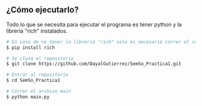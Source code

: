## ¿Cómo ejecutarlo?

Todo lo que se necesita para ejecutar el programa es tener python y la libreria "rich" instalados.

```bash
# En caso de no tener la libreria "rich" solo es necesario correr el comando
$ pip install rich

# Se clona el repositorio
$ git clone https://github.com/DayalGutierrez/SemSo_Practica1.git

# Entrar al repositorio
$ cd SemSo_Practica1

# Correr el archivo main
$ python main.py

```
